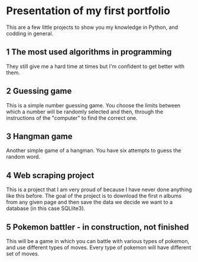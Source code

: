 # Presentation of my first portfolio

This are a few little projects to show you my knowledge in Python, and codding in general.
## 1 The most used algorithms in programming
They still give me a hard time at times but I'm confident to get better with them.

## 2 Guessing game
This is a simple number guessing game. You choose the limits between which a number will be randomly selected and then, through the instructions of the "computer" to find the correct one.

## 3 Hangman game
Another simple game of a hangman. You have six attempts to guess the random word.

## 4 Web scraping project
This is a project that I am very proud of because I have never done anything like this before. 
The goal of the project is to download the first n albums from any given page and then save the data we decide we want to a database (in this case SQLlite3).

## 5 Pokemon battler - in construction, not finished
This will be a game in which you can battle with various types of pokemon, and use different types of moves. Every type of pokemon will have different set of moves.

